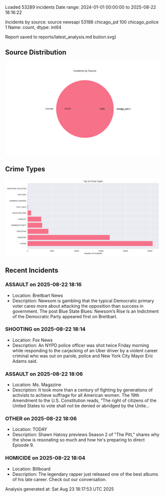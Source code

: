 
Loaded 53289 incidents
Date range: 2024-01-01 00:00:00 to 2025-08-22 18:16:22

Incidents by source:
source
newsapi           53188
chicago_pd          100
chicago_police        1
Name: count, dtype: int64

Report saved to reports/latest_analysis.md
bution.svg)

## Source Distribution
![Source Distribution](images/source_distribution.svg)

## Crime Types
![Crime Types](images/crime_types.svg)

## Recent Incidents

### ASSAULT on 2025-08-22 18:16
- Location: Breitbart News
- Description: Newsom is gambling that the typical Democratic primary voter cares more about attacking the opposition than success in government.
The post Blue State Blues: Newsom’s Rise Is an Indictment of the Democratic Party appeared first on Breitbart.


### SHOOTING on 2025-08-22 18:14
- Location: Fox News
- Description: An NYPD police officer was shot twice Friday morning while responding to the carjacking of an Uber driver by a violent career criminal who was out on parole, police and New York City Mayor Eric Adams said.


### ASSAULT on 2025-08-22 18:06
- Location: Ms. Magazine
- Description: It took more than a century of fighting by generations of activists to achieve suffrage for all American women.
The 19th Amendment to the U.S. Constitution reads, “The right of citizens of the United States to vote shall not be denied or abridged by the Unite…


### OTHER on 2025-08-22 18:06
- Location: TODAY
- Description: Shawn Hatosy previews Season 2 of "The Pitt," shares why the show is resonating so much and how he's preparing to direct Episode 9.


### HOMICIDE on 2025-08-22 18:04
- Location: Billboard
- Description: The legendary rapper just released one of the best albums of his late career. Check out our conversation.

Analysis generated at: Sat Aug 23 18:17:53 UTC 2025

